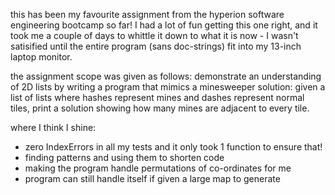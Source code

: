 this has been my favourite assignment from the hyperion software engineering bootcamp so far! I had a lot of fun
getting this one right, and it took me a couple of days to whittle it down to what it is now - I wasn't satisified
until the entire program (sans doc-strings) fit into my 13-inch laptop monitor. 

the assignment scope was given as follows:
demonstrate an understanding of 2D lists by writing a program that mimics a minesweeper solution: given a list of
lists where hashes represent mines and dashes represent normal tiles, print a solution showing how many mines are
adjacent to every tile.

where I think I shine:
- zero IndexErrors in all my tests and it only took 1 function to ensure that! 
- finding patterns and using them to shorten code
- making the program handle permutations of co-ordinates for me
- program can still handle itself if given a large map to generate
